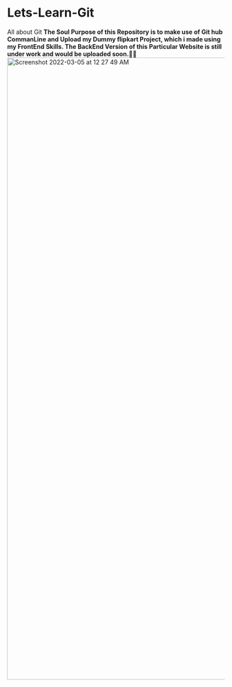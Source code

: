 # Lets-Learn-Git
All about Git
**The Soul Purpose of this Repository is to make use of Git hub CommanLine and Upload my Dummy flipkart Project, which i made using my FrontEnd Skills.
The BackEnd Version of this Particular Website is still under work and would be uploaded soon.✌🏻**
<img width="1440" alt="Screenshot 2022-03-05 at 12 27 49 AM" src="https://user-images.githubusercontent.com/91147942/156825047-e92092cd-478f-456e-bf14-eb302c86d876.png">


